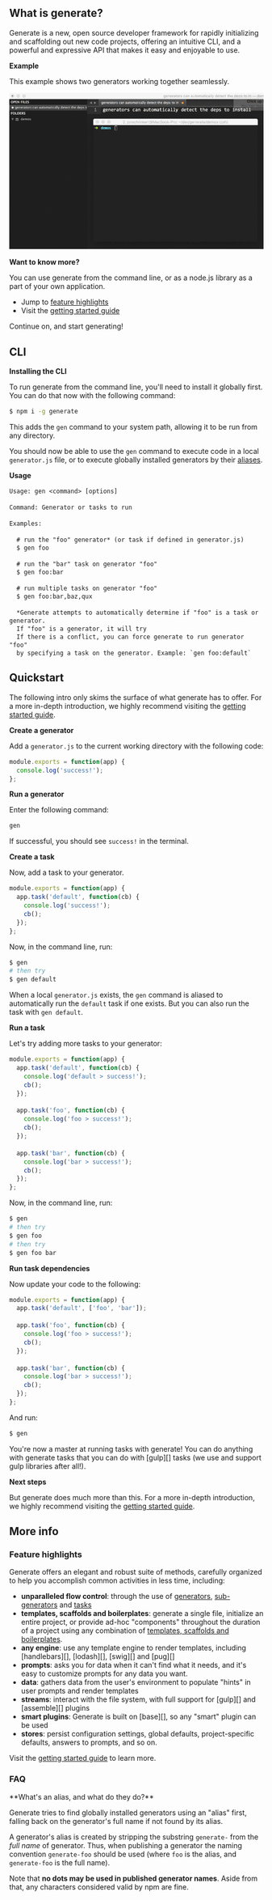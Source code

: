 ## What is generate?

Generate is a new, open source developer framework for rapidly initializing and scaffolding out new code projects, offering an intuitive CLI, and a powerful and expressive API that makes it easy and enjoyable to use.

**Example**

This example shows two generators working together seamlessly.

![Example of how to generate a gulpfile.js](demo.gif)

**Want to know more?**

You can use generate from the command line, or as a node.js library as a part of your own application. 

- Jump to [feature highlights](#feature-highlights)
- Visit the [getting started guide][getting-started]

Continue on, and start generating!

## CLI

**Installing the CLI**

To run generate from the command line, you'll need to install it globally first. You can do that now with the following command:

```sh
$ npm i -g generate
```

This adds the `gen` command to your system path, allowing it to be run from any directory. 

You should now be able to use the `gen` command to execute code in a local `generator.js` file, or to execute globally installed generators by their [aliases](#aliases).

**Usage**

```
Usage: gen <command> [options]

Command: Generator or tasks to run

Examples:

  # run the "foo" generator* (or task if defined in generator.js)
  $ gen foo

  # run the "bar" task on generator "foo"
  $ gen foo:bar

  # run multiple tasks on generator "foo"
  $ gen foo:bar,baz,qux

  *Generate attempts to automatically determine if "foo" is a task or generator.
  If "foo" is a generator, it will try 
  If there is a conflict, you can force generate to run generator "foo"
  by specifying a task on the generator. Example: `gen foo:default`
```

## Quickstart

The following intro only skims the surface of what generate has to offer. For a more in-depth introduction, we highly recommend visiting the [getting started guide][getting-started]. 

**Create a generator**

Add a `generator.js` to the current working directory with the following code:

```js
module.exports = function(app) {
  console.log('success!');
};
```

**Run a generator**

Enter the following command:

```sh
gen
```

If successful, you should see `success!` in the terminal. 

**Create a task**

Now, add a task to your generator.

```js
module.exports = function(app) {
  app.task('default', function(cb) {
    console.log('success!');
    cb();
  });
};
```

Now, in the command line, run:

```sh
$ gen
# then try
$ gen default
```

When a local `generator.js` exists, the `gen` command is aliased to automatically run the `default` task if one exists. But you can also run the task with `gen default`. 

**Run a task**

Let's try adding more tasks to your generator:

```js
module.exports = function(app) {
  app.task('default', function(cb) {
    console.log('default > success!');
    cb();
  });
  
  app.task('foo', function(cb) {
    console.log('foo > success!');
    cb();
  });

  app.task('bar', function(cb) {
    console.log('bar > success!');
    cb();
  });
};
```

Now, in the command line, run:

```sh
$ gen
# then try
$ gen foo
# then try
$ gen foo bar
```

**Run task dependencies**

Now update your code to the following:


```js
module.exports = function(app) {
  app.task('default', ['foo', 'bar']);
  
  app.task('foo', function(cb) {
    console.log('foo > success!');
    cb();
  });

  app.task('bar', function(cb) {
    console.log('bar > success!');
    cb();
  });
};
```

And run:

```sh
$ gen
```

You're now a master at running tasks with generate! You can do anything with generate tasks that you can do with [gulp][] tasks (we use and support gulp libraries after all!).

**Next steps**

But generate does much more than this. For a more in-depth introduction, we highly recommend visiting the [getting started guide][getting-started]. 

## More info

### Feature highlights

Generate offers an elegant and robust suite of methods, carefully organized to help you accomplish common activities in less time, including:

- **unparalleled flow control**: through the use of [generators][getting-started], [sub-generators][getting-started] and [tasks][getting-started]
- **templates, scaffolds and boilerplates**: generate a single file, initialize an entire project, or provide ad-hoc "components" throughout the duration of a project using any combination of [templates, scaffolds and boilerplates](#templates-scaffolds-and-boilerplates).
- **any engine**: use any template engine to render templates, including [handlebars][], [lodash][], [swig][] and [pug][]
- **prompts**: asks you for data when it can't find what it needs, and it's easy to customize prompts for any data you want.
- **data**: gathers data from the user's environment to populate "hints" in user prompts and render templates
- **streams**: interact with the file system, with full support for [gulp][] and [assemble][] plugins
- **smart plugins**: Generate is built on [base][], so any "smart" plugin can be used
- **stores**: persist configuration settings, global defaults, project-specific defaults, answers to prompts, and so on.

Visit the [getting started guide][getting-started] to learn more.


### FAQ

<a name="aliases">
**What's an alias, and what do they do?**

Generate tries to find globally installed generators using an "alias" first, falling back on the generator's full name if not found by its alias. 

A generator's alias is created by stripping the substring `generate-` from the _full name_ of generator. Thus, when publishing a generator the naming convention `generate-foo` should be used (where `foo` is the alias, and `generate-foo` is the full name). 

Note that **no dots may be used in published generator names**. Aside from that, any characters considered valid by npm are fine. 

[getting-started]: https://github.com/generate/getting-started
